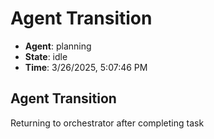 # Agent Transition

- **Agent**: planning
- **State**: idle
- **Time**: 3/26/2025, 5:07:46 PM

## Agent Transition

Returning to orchestrator after completing task

